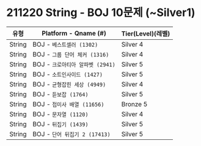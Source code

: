 # 211220 String - BOJ 10문제 (~Silver1)

|          유형       |Platform - Qname (#)         |Tier(Level)(레벨)      |
|---------------------|-----------------------------|------------|
|String         |    BOJ - `베스트셀러 (1302)`     |    Silver 4    |
|String         |    BOJ - `그룹 단어 체커 (1316)`      |   Silver 4    |
|String         |    BOJ - `크로아티아 알파벳 (2941)`     |    Silver 5    |
|String         |    BOJ - `소트인사이드 (1427)` |    Silver 5    |
|String         |    BOJ - `균형잡힌 세상 (4949)` |    Silver 4    |
|String         |    BOJ - `듣보잡 (1764)`    |    Silver 5    |
|String         |    BOJ - `접미사 배열 (11656)`    |    Bronze 5    |
|String         |    BOJ - `문자열 (1120)`    |    Silver 4    |
|String         |    BOJ - `뒤집기 (1439)`    |    Silver 5    |
|String         |    BOJ - `단어 뒤집기 2 (17413)`    |    Silver 5    |